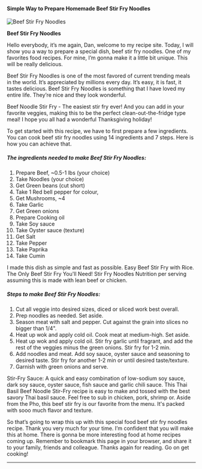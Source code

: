             

#### Simple Way to Prepare Homemade Beef Stir Fry Noodles

![Beef Stir Fry Noodles](https://img-global.cpcdn.com/recipes/9d87262dc84599f9/751x532cq70/beef-stir-fry-noodles-recipe-main-photo.jpg)

**Beef Stir Fry Noodles**

Hello everybody, it’s me again, Dan, welcome to my recipe site. Today, I will show you a way to prepare a special dish, beef stir fry noodles. One of my favorites food recipes. For mine, I’m gonna make it a little bit unique. This will be really delicious.

Beef Stir Fry Noodles is one of the most favored of current trending meals in the world. It’s appreciated by millions every day. It’s easy, it is fast, it tastes delicious. Beef Stir Fry Noodles is something that I have loved my entire life. They’re nice and they look wonderful.

Beef Noodle Stir Fry - The easiest stir fry ever! And you can add in your favorite veggies, making this to be the perfect clean-out-the-fridge type meal! I hope you all had a wonderful Thanksgiving holiday!

To get started with this recipe, we have to first prepare a few ingredients. You can cook beef stir fry noodles using 14 ingredients and 7 steps. Here is how you can achieve that.

##### The ingredients needed to make Beef Stir Fry Noodles:

1.  Prepare Beef, ~0.5-1 lbs (your choice)
2.  Take Noodles (your choice)
3.  Get Green beans (cut short)
4.  Take 1 Red bell pepper for colour,
5.  Get Mushrooms, ~4
6.  Take Garlic
7.  Get Green onions
8.  Prepare Cooking oil
9.  Take Soy sauce
10.  Take Oyster sauce (texture)
11.  Get Salt
12.  Take Pepper
13.  Take Paprika
14.  Take Cumin

I made this dish as simple and fast as possible. Easy Beef Stir Fry with Rice. The Only Beef Stir Fry You'll Need! Stir Fry Noodles Nutrition per serving assuming this is made with lean beef or chicken.

##### Steps to make Beef Stir Fry Noodles:

1.  Cut all veggie into desired sizes, diced or sliced work best overall.
2.  Prep noodles as needed. Set aside.
3.  Season meat with salt and pepper. Cut against the grain into slices no bigger than 1/4".
4.  Heat up wok and apply cold oil. Cook meat at medium-high. Set aside.
5.  Heat up wok and apply cold oil. Stir fry garlic until fragrant, and add the rest of the veggies minus the green onions. Stir fry for 1-2 min.
6.  Add noodles and meat. Add soy sauce, oyster sauce and seasoning to desired taste. Stir fry for another 1-2 min or until desired taste/texture.
7.  Garnish with green onions and serve.

Stir-Fry Sauce: A quick and easy combination of low-sodium soy sauce, dark soy sauce, oyster sauce, fish sauce and garlic chili sauce. This Thai Basil Beef Noodle Stir-Fry recipe is easy to make and tossed with the best savory Thai basil sauce. Feel free to sub in chicken, pork, shrimp or. Aside from the Pho, this beef stir fry is our favorite from the menu. It's packed with sooo much flavor and texture.

So that’s going to wrap this up with this special food beef stir fry noodles recipe. Thank you very much for your time. I’m confident that you will make this at home. There is gonna be more interesting food at home recipes coming up. Remember to bookmark this page in your browser, and share it to your family, friends and colleague. Thanks again for reading. Go on get cooking!

* * *